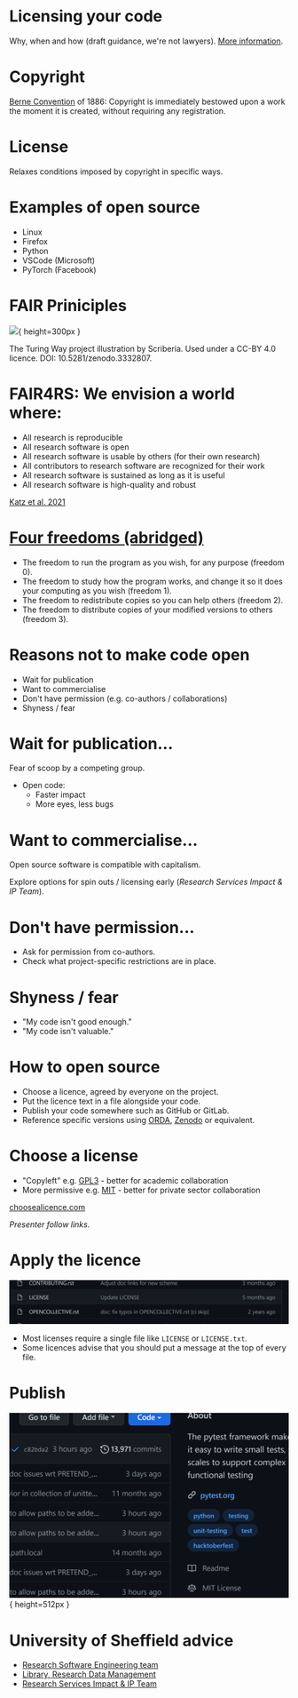 # Licensing your code

<style> .reveal h1 { font-size: 2em; } </style>

Why, when and how (draft guidance, we're not lawyers). [More information](https://milliams.gitlab.io/software_engineering_best_practices/Licensing.html).


# Copyright

[Berne Convention](https://en.wikipedia.org/wiki/Berne_Convention) of 1886: Copyright is immediately bestowed upon a work the moment it is created, without requiring any registration.

# License

Relaxes conditions imposed by copyright in specific ways.

# Examples of open source

* Linux
* Firefox
* Python
* VSCode (Microsoft)
* PyTorch (Facebook)

# FAIR Priniciples

![](https://the-turing-way.netlify.app/_images/fair-principles.jpg){ height=300px }

The Turing Way project illustration by Scriberia. Used under a CC-BY 4.0 licence. DOI: 10.5281/zenodo.3332807.

# FAIR4RS: We envision a world where:

* All research is reproducible
* All research software is open
* All research software is usable by others (for their own research)
* All contributors to research software are recognized for their work
* All research software is sustained as long as it is useful
* All research software is high-quality and robust

[Katz et al. 2021](https://arxiv.org/ftp/arxiv/papers/2101/2101.10883.pdf)

# [Four freedoms (abridged)](https://www.gnu.org/philosophy/free-sw.en.html)

- The freedom to run the program as you wish, for any purpose (freedom 0).
- The freedom to study how the program works, and change it so it does your computing as you wish (freedom 1).
- The freedom to redistribute copies so you can help others (freedom 2).
- The freedom to distribute copies of your modified versions to others (freedom 3).

# Reasons **not** to make code open

- Wait for publication
- Want to commercialise
- Don't have permission (e.g. co-authors / collaborations)
- Shyness / fear

# Wait for publication...

Fear of scoop by a competing group.

- Open code:
  - Faster impact
  - More eyes, less bugs

# Want to commercialise...

Open source software is compatible with capitalism.

Explore options for spin outs / licensing early (*Research Services Impact & IP Team*).

# Don't have permission...

- Ask for permission from co-authors.
- Check what project-specific restrictions are in place.

# Shyness / fear

- "My code isn't good enough."
- "My code isn't valuable."

# How to open source

- Choose a licence, agreed by everyone on the project.
- Put the licence text in a file alongside your code.
- Publish your code somewhere such as GitHub or GitLab.
- Reference specific versions using [ORDA](https://orda.shef.ac.uk/), [Zenodo](https://zenodo.org/) or equivalent.

# Choose a license

- "Copyleft" e.g. [GPL3](https://choosealicense.com/licenses/gpl-3.0/) - better for academic collaboration
- More permissive e.g. [MIT](https://choosealicense.com/licenses/mit/) - better for private sector collaboration

[choosealicence.com](choosealicence.com)

*Presenter follow links.*

# Apply the licence

![](images/license-file.png)

- Most licenses require a single file like `LICENSE` or `LICENSE.txt`.
- Some licences advise that you should put a message at the top of every file.

# Publish

![](images/auto-license.png){ height=512px }

# University of Sheffield advice

- [Research Software Engineering team](https://rse.shef.ac.uk/)
- [Library, Research Data Management](https://www.sheffield.ac.uk/library/rdm)
- [Research Services Impact & IP Team](https://www.sheffield.ac.uk/rs/impact)
